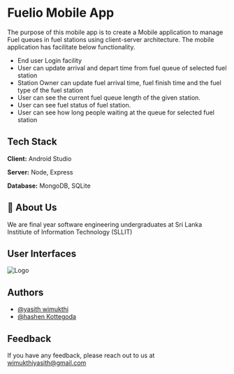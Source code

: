 
# Fuelio Mobile App

The purpose of this mobile app is to create a Mobile application to manage Fuel queues in
fuel stations using client-server architecture. The mobile application has facilitate below
functionality.

- End user Login facility
- User can update arrival and depart time from fuel queue of selected
  fuel station
- Station Owner can update fuel arrival time, fuel finish time and the
  fuel type of the fuel station
- User can see the current fuel queue length of the given station.
- User can see fuel status of fuel station.
- User can see how long people waiting at the queue for selected fuel station



## Tech Stack

**Client:** Android Studio

**Server:** Node, Express

**Database:** MongoDB, SQLite


## 🚀 About Us
We are final year software engineering undergraduates at Sri Lanka Institiute of Information Technology (SLLIT)


## User Interfaces



![Logo](https://i.postimg.cc/QdLZMcTm/app-uis.jpg)



## Authors

- [@yasith wimukthi](https://www.github.com/yasithWimukthi)
- [@hashen Kottegoda](https://www.github.com/99hash63)


## Feedback

If you have any feedback, please reach out to us at wimukthiyasith@gmail.com


